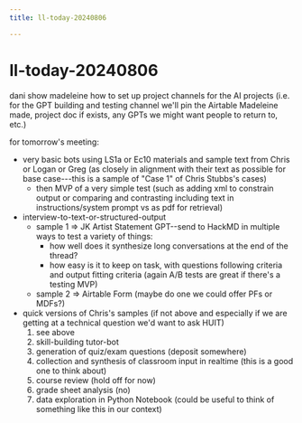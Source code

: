 ```yaml
---
title: ll-today-20240806

---
```


# ll-today-20240806

dani show madeleine how to set up project channels for the AI projects (i.e. for the GPT building and testing channel we'll pin the Airtable Madeleine made, project doc if exists, any GPTs we might want people to return to, etc.)


for tomorrow's meeting:
* very basic bots using LS1a or Ec10 materials and sample text from Chris or Logan or Greg (as closely in alignment with their text as possible for base case---this is a sample of "Case 1" of Chris Stubbs's cases)
    * then MVP of a very simple test (such as adding xml to constrain output or comparing and contrasting including text in instructions/system prompt vs as pdf for retrieval)
* interview-to-text-or-structured-output
    * sample 1 => JK Artist Statement GPT--send to HackMD in multiple ways to test a variety of things:
        * how well does it synthesize long conversations at the end of the thread?
        * how easy is it to keep on task, with questions following criteria and output fitting criteria (again A/B tests are great if there's a testing MVP)
    * sample 2 => Airtable Form (maybe do one we could offer PFs or MDFs?)
* quick versions of Chris's samples (if not above and especially if we are getting at a technical question we'd want to ask HUIT)
    1. see above
    2. skill-building tutor-bot
    3. generation of quiz/exam questions (deposit somewhere)
    4. collection and synthesis of classroom input in realtime (this is a good one to think about)
    5. course review (hold off for now)
    6. grade sheet analysis (no)
    7. data exploration in Python Notebook (could be useful to think of something like this in our context)
